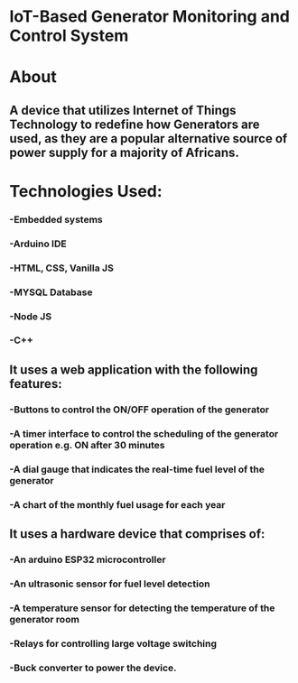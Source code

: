 # IoT-Based Generator Monitoring and Control System

# About

## A device that utilizes Internet of Things Technology to redefine how Generators are used, as they are a popular alternative source of power supply for a majority of Africans.

# Technologies Used:

### -Embedded systems

### -Arduino IDE

### -HTML, CSS, Vanilla JS

### -MYSQL Database

### -Node JS

### -C++

## It uses a web application with the following features:

### -Buttons to control the ON/OFF operation of the generator

### -A timer interface to control the scheduling of the generator operation e.g. ON after 30 minutes

### -A dial gauge that indicates the real-time fuel level of the generator

### -A chart of the monthly fuel usage for each year

## It uses a hardware device that comprises of:

### -An arduino ESP32 microcontroller

### -An ultrasonic sensor for fuel level detection

### -A temperature sensor for detecting the temperature of the generator room

### -Relays for controlling large voltage switching

### -Buck converter to power the device.
